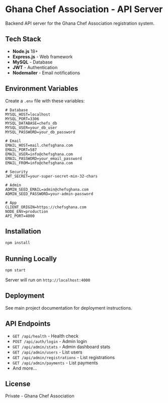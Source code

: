 # Ghana Chef Association - API Server

Backend API server for the Ghana Chef Association registration system.

## Tech Stack

- **Node.js** 18+
- **Express.js** - Web framework
- **MySQL** - Database
- **JWT** - Authentication
- **Nodemailer** - Email notifications

## Environment Variables

Create a `.env` file with these variables:

```env
# Database
MYSQL_HOST=localhost
MYSQL_PORT=3306
MYSQL_DATABASE=chefs_db
MYSQL_USER=your_db_user
MYSQL_PASSWORD=your_db_password

# Email
EMAIL_HOST=mail.chefsghana.com
EMAIL_PORT=587
EMAIL_USER=info@chefsghana.com
EMAIL_PASSWORD=your_email_password
EMAIL_FROM=info@chefsghana.com

# Security
JWT_SECRET=your-super-secret-min-32-chars

# Admin
ADMIN_SEED_EMAIL=admin@chefsghana.com
ADMIN_SEED_PASSWORD=your-admin-password

# App
CLIENT_ORIGIN=https://chefsghana.com
NODE_ENV=production
API_PORT=4000
```

## Installation

```bash
npm install
```

## Running Locally

```bash
npm start
```

Server will run on `http://localhost:4000`

## Deployment

See main project documentation for deployment instructions.

## API Endpoints

- `GET /api/health` - Health check
- `POST /api/auth/login` - Admin login
- `GET /api/admin/stats` - Admin dashboard stats
- `GET /api/admin/users` - List users
- `GET /api/admin/registrations` - List registrations
- `GET /api/admin/payments` - List payments
- And more...

## License

Private - Ghana Chef Association
